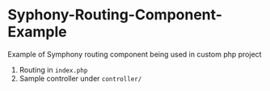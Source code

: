 # Syphony-Routing-Component-Example
Example of Symphony routing component being used in custom php project<br />

1. Routing in `index.php`
2. Sample controller under `controller/`
